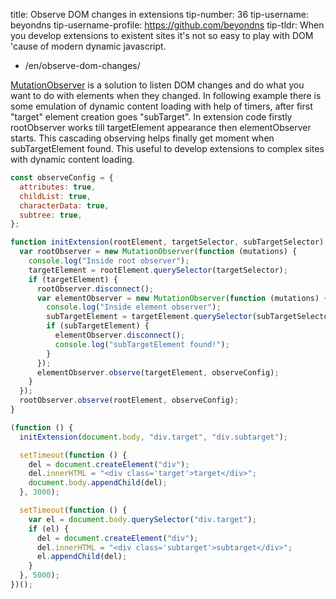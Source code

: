 title: Observe DOM changes in extensions
tip-number: 36
tip-username: beyondns
tip-username-profile: https://github.com/beyondns
tip-tldr: When you develop extensions to existent sites it's not so easy to play with DOM 'cause of modern dynamic javascript.

- /en/observe-dom-changes/

[MutationObserver](https://developer.mozilla.org/en/docs/Web/API/MutationObserver) is a solution to listen DOM changes and do what you want to do with elements when they changed. In following example there is some emulation of dynamic content loading with help of timers, after first "target" element creation goes "subTarget".
In extension code firstly rootObserver works till targetElement appearance then elementObserver starts. This cascading observing helps finally get moment when subTargetElement found.
This useful to develop extensions to complex sites with dynamic content loading.

```js
const observeConfig = {
  attributes: true,
  childList: true,
  characterData: true,
  subtree: true,
};

function initExtension(rootElement, targetSelector, subTargetSelector) {
  var rootObserver = new MutationObserver(function (mutations) {
    console.log("Inside root observer");
    targetElement = rootElement.querySelector(targetSelector);
    if (targetElement) {
      rootObserver.disconnect();
      var elementObserver = new MutationObserver(function (mutations) {
        console.log("Inside element observer");
        subTargetElement = targetElement.querySelector(subTargetSelector);
        if (subTargetElement) {
          elementObserver.disconnect();
          console.log("subTargetElement found!");
        }
      });
      elementObserver.observe(targetElement, observeConfig);
    }
  });
  rootObserver.observe(rootElement, observeConfig);
}

(function () {
  initExtension(document.body, "div.target", "div.subtarget");

  setTimeout(function () {
    del = document.createElement("div");
    del.innerHTML = "<div class='target'>target</div>";
    document.body.appendChild(del);
  }, 3000);

  setTimeout(function () {
    var el = document.body.querySelector("div.target");
    if (el) {
      del = document.createElement("div");
      del.innerHTML = "<div class='subtarget'>subtarget</div>";
      el.appendChild(del);
    }
  }, 5000);
})();
```

